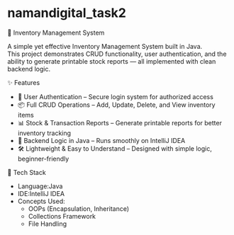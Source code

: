 # namandigital_task2
🏬 Inventory Management System  

A simple yet effective Inventory Management System built in Java.  
This project demonstrates CRUD functionality, user authentication, and the ability to generate printable stock reports — all implemented with clean backend logic.  

✨ Features  
- 🔑 User Authentication – Secure login system for authorized access  
- 📦 Full CRUD Operations – Add, Update, Delete, and View inventory items  
- 📊 Stock & Transaction Reports – Generate printable reports for better inventory tracking  
- 💾 Backend Logic in Java – Runs smoothly on IntelliJ IDEA  
- 🛠️ Lightweight & Easy to Understand – Designed with simple logic, beginner-friendly  

🚀 Tech Stack  
- Language:Java  
- IDE:IntelliJ IDEA  
- Concepts Used: 
  - OOPs (Encapsulation, Inheritance)  
  - Collections Framework  
  - File Handling   

  
